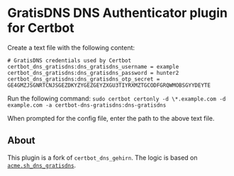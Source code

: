 GratisDNS DNS Authenticator plugin for Certbot
==============================================

Create a text file with the following content:

```
# GratisDNS credentials used by Certbot
certbot_dns_gratisdns:dns_gratisdns_username = example
certbot_dns_gratisdns:dns_gratisdns_password = hunter2
certbot_dns_gratisdns:dns_gratisdns_otp_secret = GE4GMZJSGNRTCNJSGEZDKYZYGEZGEYZXGU3TIYRXMZTGCODFGRQWMOBSGYYDEYTE
```

Run the following command: `sudo certbot certonly -d \*.example.com -d example.com -a certbot-dns-gratisdns:dns-gratisdns`

When prompted for the config file, enter the path to the above text file.

About
-----

This plugin is a fork of `certbot_dns_gehirn`.
The logic is based on [`acme.sh_dns_gratisdns`](https://github.com/zylopfa/acme.sh_dns_gratisdns).
